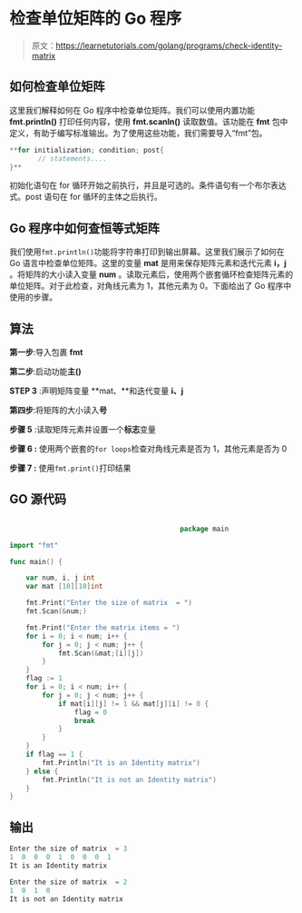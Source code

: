 # 检查单位矩阵的 Go 程序

> 原文：<https://learnetutorials.com/golang/programs/check-identity-matrix>

## 如何检查单位矩阵

这里我们解释如何在 Go 程序中检查单位矩阵。我们可以使用内置功能 **fmt.println()** 打印任何内容，使用 **fmt.scanln()** 读取数值。该功能在 **fmt** 包中定义，有助于编写标准输出。为了使用这些功能，我们需要导入“fmt”包。

```go
**for initialization; condition; post{
       // statements....
}** 

```

初始化语句在 for 循环开始之前执行，并且是可选的。条件语句有一个布尔表达式。post 语句在 for 循环的主体之后执行。

## Go 程序中如何查恒等式矩阵

我们使用`fmt.println()`功能将字符串打印到输出屏幕。这里我们展示了如何在 Go 语言中检查单位矩阵。这里的变量 **mat** 是用来保存矩阵元素和迭代元素 **i，j** 。将矩阵的大小读入变量 **num** 。读取元素后，使用两个嵌套循环检查矩阵元素的单位矩阵。对于此检查，对角线元素为 1，其他元素为 0。下面给出了 Go 程序中使用的步骤。

## 算法

**第一步**:导入包裹 **fmt**

**第二步**:启动功能**主()**

**STEP 3** :声明矩阵变量 **mat、**和迭代变量 **i、j**

**第四步**:将矩阵的大小读入**号**

**步骤 5** :读取矩阵元素并设置一个**标志**变量

****步骤 6** :** 使用两个嵌套的`for loops`检查对角线元素是否为 1，其他元素是否为 0

****步骤 7** :** 使用`fmt.print()`打印结果

## GO 源代码

```go

                                          package main

import "fmt"

func main() {

    var num, i, j int
    var mat [10][10]int

    fmt.Print("Enter the size of matrix  = ")
    fmt.Scan(&num;)

    fmt.Print("Enter the matrix items = ")
    for i = 0; i < num; i++ {
        for j = 0; j < num; j++ {
            fmt.Scan(&mat;[i][j])
        }
    }
    flag := 1
    for i = 0; i < num; i++ {
        for j = 0; j < num; j++ {
            if mat[i][j] != 1 && mat[j][i] != 0 {
                flag = 0
                break
            }
        }
    }
    if flag == 1 {
        fmt.Println("It is an Identity matrix")
    } else {
        fmt.Println("It is not an Identity matrix")
    }
}

```

## 输出

```go
Enter the size of matrix  = 3
1  0  0  0  1  0  0  0  1
It is an Identity matrix

Enter the size of matrix  = 2
1  0  1  0  
It is not an Identity matrix
```